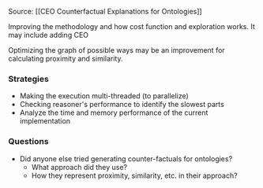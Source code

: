 Source: [[CEO Counterfactual Explanations for Ontologies]]

Improving the methodology and how cost function and exploration works.
It may include adding CEO

Optimizing the graph of possible ways may be an improvement for calculating proximity and similarity. 

### Strategies
- Making the execution multi-threaded (to parallelize)
- Checking reasoner's performance to identify the slowest parts
- Analyze the time and memory performance of the current implementation

### Questions
- Did anyone else tried generating counter-factuals for ontologies?
	- What approach did they use?
	- How they represent proximity, similarity, etc. in their approach?

